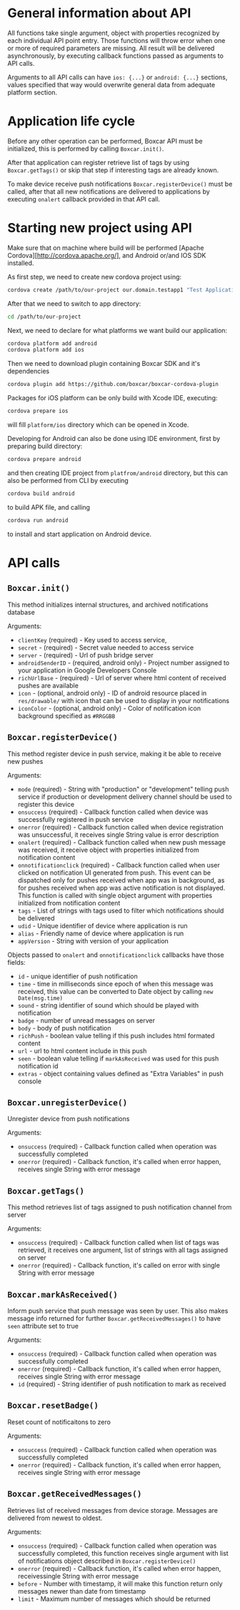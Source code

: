 <link href="http://kevinburke.bitbucket.org/markdowncss/markdown.css" rel="stylesheet"></link>

# General information about API

All functions take single argument, object with properties recognized by
each individual API point entry. Those functions will throw error when
one or more of required parameters are missing. All result will be delivered
asynchronously, by executing callback functions passed as arguments to API calls.

Arguments to all API calls can have `ios: {...}` or `android: {...}` sections, values
specified that way would overwrite general data from adequate platform section.

# Application life cycle

Before any other operation can be performed, Boxcar API must be
initialized, this is performed by calling `Boxcar.init()`.

After that application can register retrieve list of tags by using `Boxcar.getTags()`
or skip that step if interesting tags are already known.

To make device receive push notifications `Boxcar.registerDevice()` must be called, after
that all new notifications are delivered to applications by executing `onalert` callback
provided in that API call.

# Starting new project using API

Make sure that on machine where build will be performed [Apache Cordova][http://cordova.apache.org/], and
Android or/and IOS SDK installed.

As first step, we need to create new cordova project using:

~~~ bash
cordova create /path/to/our-project our.domain.testapp1 "Test Application"
~~~

After that we need to switch to app directory:

~~~ bash
cd /path/to/our-project
~~~

Next, we need to declare for what platforms we want build our application:

~~~ bash
cordova platform add android
cordova platform add ios
~~~

Then we need to download plugin containing Boxcar SDK and it's dependencies

~~~ bash
cordova plugin add https://github.com/boxcar/boxcar-cordova-plugin
~~~

Packages for iOS platform can be only build with Xcode IDE, executing:

~~~ bash
cordova prepare ios
~~~

will fill `platform/ios` directory which can be opened in Xcode.

Developing for Android can also be done using IDE environment, first by preparing build directory:

~~~ bash
cordova prepare android
~~~

and then creating IDE project from `platfrom/android` directory, but this can also be performed from
CLI by executing

~~~ bash
cordova build android
~~~

to build APK file, and calling

~~~ bash
cordova run android
~~~

to install and start application on Android device.

# API calls

## `Boxcar.init()`

This method initializes internal structures, and archived notifications database

Arguments:

* `clientKey` (required) - Key used to access service,
* `secret` - (required) - Secret value needed to access service
* `server` - (required) - Url of push bridge server
* `androidSenderID` - (required, android only) - Project number
  assigned to your application in Google Developers Console
* `richUrlBase` - (required) - Url of server where html content of received pushes are available
* `icon` - (optional, android only) - ID of android resource placed in `res/drawable/` with icon that can be used
  to display in your notifications
* `iconColor` - (optional, android only) - Color of notification icon background specified as `#RRGGBB`

## `Boxcar.registerDevice()`

This method register device in push service, making it be able to receive new pushes

Arguments:

* `mode` (required) - String with "production" or "development" telling push service if
production or development delivery channel should be used to register this device
* `onsuccess` (required) - Callback function called when device was successfully registered
in push service
* `onerror` (required) - Callback function called when device registration was unsuccessful,
it receives single String value is error description
* `onalert` (required) - Callback function called when new push message was received, it receive object
with properties initialized from notification content
* `onnotificationclick` (required) - Callback function called when user clicked on notification UI
generated from push. This event can be dispatched only for pushes received when app was in background,
as for pushes received when app was active notification is not displayed. This function is called with
single object argument with properties initialized from notification content
* `tags` - List of strings with tags used to filter which notifications should be delivered
* `udid` - Unique identifier of device where application is run
* `alias` - Friendly name of device where application is run
* `appVersion` - String with version of your application

Objects passed to `onalert` and `onnotificationclick` callbacks have those fields:

* `id` - unique identifier of push notification
* `time` - time in milliseconds since epoch of when this message was received, this value can be
converted to Date object by calling `new Date(msg.time)`
* `sound` - string identifier of sound which should be played with notification
* `badge` - number of unread messages on server
* `body` - body of push notification
* `richPush` - boolean value telling if this push includes html formated content
* `url` - url to html content include in this push
* `seen` - boolean value telling if `markAsReceived` was used for this push notification id
* `extras` - object containing values defined as "Extra Variables" in push console

## `Boxcar.unregisterDevice()`

Unregister device from push notifications

Arguments:

* `onsuccess` (required) - Callback function called when operation was successfully completed
* `onerror` (required) - Callback function, it's called when error happen, receives single String with error message

## `Boxcar.getTags()`

This method retrieves list of tags assigned to push notification channel from server

Arguments:

* `onsuccess` (required) - Callback function called when list of tags was retrieved, it receives
one argument, list of strings with all tags assigned on server
* `onerror` (required) - Callback function, it's called on error with single String with error message

## `Boxcar.markAsReceived()`

Inform push service that push message was seen by user. This also makes message info returned
for further `Boxcar.getReceivedMessages()` to have `seen` attribute set to true

Arguments:

* `onsuccess` (required) - Callback function called when operation was successfully completed
* `onerror` (required) - Callback function, it's called when error happen, receives single String with error message
* `id` (required) - String identifier of push notification to mark as received

## `Boxcar.resetBadge()`

Reset count of notificaitons to zero

Arguments:

* `onsuccess` (required) - Callback function called when operation was successfully completed
* `onerror` (required) - Callback function, it's called when error happen, receives single String with error message

## `Boxcar.getReceivedMessages()`

Retrieves list of received messages from device storage. Messages are delivered from newest to oldest.

Arguments:

* `onsuccess` (required) - Callback function called when operation was successfully completed, this function receives
single argument with list of notifications object described in `Boxcar.registerDevice()`
* `onerror` (required) - Callback function, it's called when error happen, receivessingle String with error message
* `before` - Number with timestamp, it will make this function return only messages newer than date from timestamp
* `limit` - Maximum number of messages which should be returned
